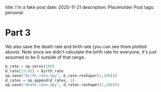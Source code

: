 title: I'm a fake post
date: 2020-11-21
description: Placeholder Post
tags: personal

# Part 3

We also save the death rate and birth rate (you can see them plotted above). Note since we didn't calculate the birth rate for everyone, it's just assumed to be 0 outside of that range.


```python
b_rate = np.zeros(100)
b_rate[15:45] = birth_rate
np.save("birth_rate.npy", b_rate.reshape((1,100)))
d_rates = np.append(d_rates, 1)
np.save("death_rate.npy", d_rates.reshape((1,100)))
```
